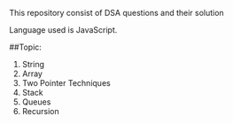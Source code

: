 This repository consist of DSA questions and their solution

Language used is JavaScript.

##Topic:
1. String
2. Array
3. Two Pointer Techniques
4. Stack
5. Queues
6. Recursion 
